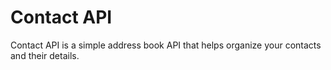 # Contact API
Contact API is a simple address book API that helps organize your contacts and their details.

